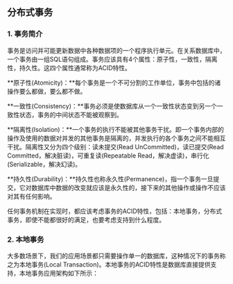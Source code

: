 ## 分布式事务

### 1. 事务简介

事务是访问并可能更新数据中各种数据项的一个程序执行单元。在关系数据库中，一个事务由一组SQL语句组成。事务应该具有4个属性：原子性，一致性，隔离性，持久性。这四个属性通常称为ACID特性。

**原子性(Atomicity)：**每个事务是一个不可分割的工作单位，事务中包括的诸操作要么都做，要么都不做。

**一致性(Consistency)：**事务必须是使数据库从一个一致性状态变到另一个一致性状态，事务的中间状态不能被观察到。

**隔离性(Isolation)：**一个事务的执行不能被其他事务干扰。即一个事务内部的操作及使用的数据对并发的其他事务是隔离的，并发执行的各个事务之间不能相互干扰。隔离性又分为四个级别：读未提交(Read UnCommitted)，读已提交(Read Committed，解决脏读)，可重复读(Repeatable Read，解决虚读)，串行化(Serializable，解决幻读)。

**持久性(Durability)：**持久性也称永久性(Permanence)，指一个事务一旦提交，它对数据库中数据的改变就应该是永久性的，接下来的其他操作或操作不应该对其有任何影响。

任何事务机制在实现时，都应该考虑事务的ACID特性，包括：本地事务，分布式事务，即使不能都很好的满足，也要考虑支持到什么程度。



### 2. 本地事务

大多数场景下，我们的应用场景都只需要操作单一的数据库，这种情况下的事务称之为本地事务(Local Transaction)。本地事务的ACID特性是数据库直接提供支持，本地事务应用架构如下所示：